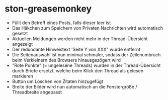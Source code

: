 # ston-greasemonkey

- Füllt den Betreff eines Posts, falls dieser leer ist
- Das Häkchen zum Speichern von Privaten Nachrichten wird automatisch gesetzt
- Aktuellen Meldungen werden nicht mehr in der Thread-Übersicht angezeigt
- Der redundante Hinweistext 'Seite Y von XXX" wurde entfernt
- Die Seitenauswahl ist nun minimal schmaler, sodass der Zeilenumbruch beim Verkleinern des Browsers hinausgezögert wird
- "Rote Punkte" (= ungelesene Threads) wurden in der Thread-Übersicht durch Briefe ersetzt, welche beim Klick den Thread als gelesen markieren
- Button um Löschen von Zitaten hinzugefügt
- Breite der Bilder wird nun automatisch an die Fenstergröße / Threadbreite angepasst
